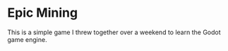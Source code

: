 # Epic Mining
This is a simple game I threw together over a weekend to learn the Godot game engine.
